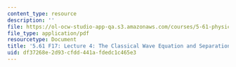 ```yaml
---
content_type: resource
description: ''
file: https://ol-ocw-studio-app-qa.s3.amazonaws.com/courses/5-61-physical-chemistry-fall-2017/df37268e2d93cfdd441afdedc1c465e3_MIT5_61F17_lec4.pdf
file_type: application/pdf
resourcetype: Document
title: '5.61 F17: Lecture 4: The Classical Wave Equation and Separation of Variables'
uid: df37268e-2d93-cfdd-441a-fdedc1c465e3
---
```

